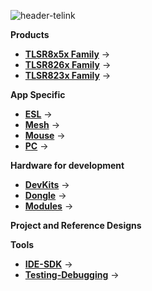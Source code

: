 
![header-telink]({{site.baseurl}}/big-header.jpg)

**Products**
- [**TLSR8x5x Family**](https://telinkgithub.github.io/TLSR8x5x-Family/ "TLSR8x5x") →
- [**TLSR826x Family**](https://telinkgithub.github.io/TLSR826x-Family/ "TLSR826x") →
- [**TLSR823x Family**](https://telinkgithub.github.io/TLSR823x-Family/ "TLSR823x") →

**App Specific**
- [**ESL**](https://telinkgithub.github.io/ESL-System-Quick-Start/ "ESL") →
- [**Mesh**](https://telinkgithub.github.io/Mesh/ "Mesh") →
- [**Mouse**](https://telinkgithub.github.io/Mouse/ "Mouse") →
- [**PC**](https://telinkgithub.github.io/PC/ "PC") →

**Hardware for development**
- [**DevKits**](https://telinkgithub.github.io/DevKits/ "DevKits") →
- [**Dongle**](https://telinkgithub.github.io/Dongle/ "Dongle") →
- [**Modules**](https://telinkgithub.github.io/Modules/ "Mouse") →

**Project and Reference Designs**

**Tools**
- [**IDE-SDK**](https://telinkgithub.github.io/IDE-SDK/ "ID-SDK") →
- [**Testing-Debugging**](https://telinkgithub.github.io/Testing-Debugging/ "Testing-Debugging") →
